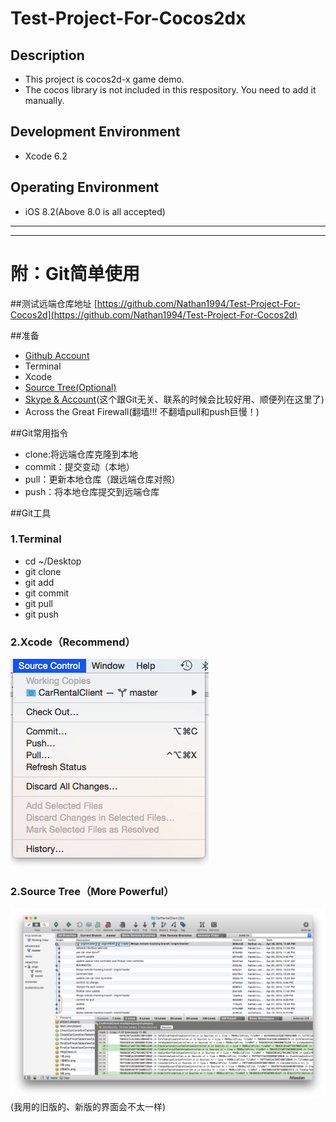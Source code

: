 # Test-Project-For-Cocos2dx
## Description
- This project is cocos2d-x game demo. 
- The cocos library is not included in this respository. You need to add it manually.

## Development Environment
- Xcode 6.2

## Operating Environment
- iOS 8.2(Above 8.0 is all accepted)

---
---

# 附：Git简单使用

##测试远端仓库地址
[https://github.com/Nathan1994/Test-Project-For-Cocos2d](https://github.com/Nathan1994/Test-Project-For-Cocos2d)

##准备
- [Github Account](http://www.github.com)
- Terminal
- Xcode
- [Source Tree(Optional)](http://www.sourcetreeapp.com/)
- [Skype & Account](http://skype.gmw.cn/)(这个跟Git无关、联系的时候会比较好用、顺便列在这里了)
- Across the Great Firewall(翻墙!!! 不翻墙pull和push巨慢！)


##Git常用指令
- clone:将远端仓库克隆到本地
- commit：提交变动（本地）
- pull：更新本地仓库（跟远端仓库对照）
- push：将本地仓库提交到远端仓库


##Git工具
### 1.Terminal
- cd ~/Desktop
- git clone 
- git add
- git commit
- git pull
- git push

### 2.Xcode（Recommend）
![Xcode](Readme_Image/xcode.png)
### 2.Source Tree（More Powerful）
![Sourece Tree](Readme_Image/sourcetree.png)
(我用的旧版的、新版的界面会不太一样)
